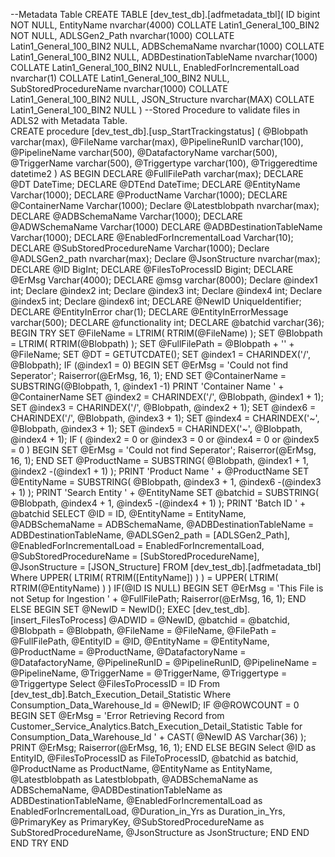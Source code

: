 --Metadata Table
CREATE TABLE [dev_test_db].[adfmetadata_tbl](
  ID bigint NOT NULL, 
  EntityName nvarchar(4000) COLLATE Latin1_General_100_BIN2 NOT NULL, 
  ADLSGen2_Path nvarchar(1000) COLLATE Latin1_General_100_BIN2 NULL, 
  ADBSchemaName nvarchar(1000) COLLATE Latin1_General_100_BIN2 NULL, 
  ADBDestinationTableName nvarchar(1000) COLLATE Latin1_General_100_BIN2 NULL, 
  EnabledForIncrementalLoad nvarchar(1) COLLATE Latin1_General_100_BIN2 NULL, 
  SubStoredProcedureName nvarchar(1000) COLLATE Latin1_General_100_BIN2 NULL, 
  JSON_Structure nvarchar(MAX) COLLATE Latin1_General_100_BIN2 NULL
)
--Stored Procedure to validate files in ADLS2 with Metadata Table.  
CREATE procedure [dev_test_db].[usp_StartTrackingstatus] (
  @Blobpath varchar(max), 
  @FileName varchar(max), 
  @PipelineRunID varchar(100), 
  @PipelineName varchar(500), 
  @DatafactoryName varchar(500), 
  @TriggerName varchar(500), 
  @Triggertype varchar(100), 
  @Triggeredtime datetime2
) AS BEGIN DECLARE @FullFilePath varchar(max);
DECLARE @DT DateTime;
DECLARE @DTEnd DateTime;
DECLARE @EntityName Varchar(1000);
DECLARE @ProductName Varchar(1000);
DECLARE @ContainerName Varchar(1000);
Declare @Latestblobpath nvarchar(max);
DECLARE @ADBSchemaName Varchar(1000);
DECLARE @ADWSchemaName Varchar(1000) DECLARE @ADBDestinationTableName Varchar(1000);
DECLARE @EnabledForIncrementalLoad Varchar(10);
DECLARE @SubStoredProcedureName Varchar(1000);
Declare @ADLSGen2_path nvarchar(max);
Declare @JsonStructure nvarchar(max);
DECLARE @ID BigInt;
DECLARE @FilesToProcessID Bigint;
DECLARE @ErMsg Varchar(4000);
DECLARE @msg varchar(8000);
Declare @index1 int;
Declare @index2 int;
Declare @index3 int;
Declare @index4 int;
Declare @index5 int;
Declare @index6 int;
DECLARE @NewID UniqueIdentifier;
DECLARE @EntityInError char(1);
DECLARE @EntityInErrorMessage varchar(500);
DECLARE @functionality int;
DECLARE @batchid varchar(36);
BEGIN TRY 
SET 
  @FileName = LTRIM(
    RTRIM(@FileName)
  );
SET 
  @Blobpath = LTRIM(
    RTRIM(@Blobpath)
  );
SET 
  @FullFilePath = @Blobpath + '' + @FileName;
SET 
  @DT = GETUTCDATE();
SET 
  @index1 = CHARINDEX('/', @Blobpath);
IF (@index1 = 0) BEGIN 
SET 
  @ErMsg = 'Could not find Seperator';
Raiserror(@ErMsg, 16, 1);
END 
SET 
  @ContainerName = SUBSTRING(@Blobpath, 1, @index1 -1) PRINT 'Container Name ' + @ContainerName 
SET 
  @index2 = CHARINDEX('/', @Blobpath, @index1 + 1);
SET 
  @index3 = CHARINDEX('/', @Blobpath, @index2 + 1);
SET 
  @index6 = CHARINDEX('/', @Blobpath, @index3 + 1);
SET 
  @index4 = CHARINDEX('~', @Blobpath, @index3 + 1);
SET 
  @index5 = CHARINDEX('~', @Blobpath, @index4 + 1);
IF (
  @index2 = 0 
  or @index3 = 0 
  or @index4 = 0 
  or @index5 = 0
) BEGIN 
SET 
  @ErMsg = 'Could not find Seperator';
Raiserror(@ErMsg, 16, 1);
END 
SET 
  @ProductName = SUBSTRING(
    @Blobpath, 
    @index1 + 1, 
    @index2 -(@index1 + 1)
  );
PRINT 'Product Name ' + @ProductName 
SET 
  @EntityName = SUBSTRING(
    @Blobpath, 
    @index3 + 1, 
    @index6 -(@index3 + 1)
  );
PRINT 'Search Entity ' + @EntityName 
SET 
  @batchid = SUBSTRING(
    @Blobpath, 
    @index4 + 1, 
    @index5 -(@index4 + 1)
  );
PRINT 'Batch ID ' + @batchid 
SELECT 
  @ID = ID, 
  @EntityName = EntityName, 
  @ADBSchemaName = ADBSchemaName, 
  @ADBDestinationTableName = ADBDestinationTableName, 
  @ADLSGen2_path = [ADLSGen2_Path], 
  @EnabledForIncrementalLoad = EnabledForIncrementalLoad, 
  @SubStoredProcedureName = [SubStoredProcedureName], 
  @JsonStructure = [JSON_Structure] 
FROM 
  [dev_test_db].[adfmetadata_tbl] 
Where 
  UPPER(
    LTRIM(
      RTRIM([EntityName])
    )
  ) = UPPER(
    LTRIM(
      RTRIM(@EntityName)
    )
  ) IF(@ID IS NULL) BEGIN 
SET 
  @ErMsg = 'This File is not Setup for Ingestion ' + @FullFilePath;
Raiserror(@ErMsg, 16, 1);
END ELSE BEGIN 
SET 
  @NewID = NewID();
EXEC [dev_test_db].[insert_FilesToProcess] @ADWID = @NewID, 
@batchid = @batchid, 
@Blobpath = @Blobpath, 
@FileName = @FileName, 
@FilePath = @FullFilePath, 
@EntityID = @ID, 
@EntityName = @EntityName, 
@ProductName = @ProductName, 
@DatafactoryName = @DatafactoryName, 
@PipelineRunID = @PipelineRunID, 
@PipelineName = @PipelineName, 
@TriggerName = @TriggerName, 
@Triggertype = @Triggertype 
Select 
  @FilesToProcessID = ID 
From 
  [dev_test_db].Batch_Execution_Detail_Statistic 
Where 
  Consumption_Data_Warehouse_Id = @NewID;
IF @@ROWCOUNT = 0 BEGIN 
SET 
  @ErMsg = 'Error Retrieving Record from Customer_Service_Analytics.Batch_Execution_Detail_Statistic Table for Consumption_Data_Warehouse_Id  ' + CAST(
    @NewID AS Varchar(36)
  );
PRINT @ErMsg;
Raiserror(@ErMsg, 16, 1);
END ELSE BEGIN 
Select 
  @ID as EntityID, 
  @FilesToProcessID as FileToProcessID, 
  @batchid as batchid, 
  @ProductName as ProductName, 
  @EntityName as EntityName, 
  @Latestblobpath as Latestblobpath, 
  @ADBSchemaName as ADBSchemaName, 
  @ADBDestinationTableName as ADBDestinationTableName, 
  @EnabledForIncrementalLoad as EnabledForIncrementalLoad, 
  @Duration_in_Yrs as Duration_in_Yrs, 
  @PrimaryKey as PrimaryKey, 
  @SubStoredProcedureName as SubStoredProcedureName, 
  @JsonStructure as JsonStructure;
END END END TRY END
